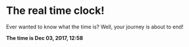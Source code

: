 # The real time clock!

Ever wanted to know what the time is? Well, your journey is about to end!

**The time is Dec 03, 2017, 12:58**